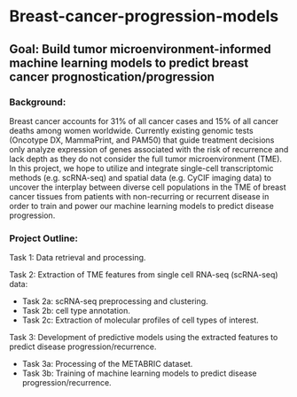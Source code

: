 # Breast-cancer-progression-models

## **Goal**: Build tumor microenvironment-informed machine learning models to predict breast cancer prognostication/progression <br>


### **Background:** <br> 
Breast cancer accounts for 31% of all cancer cases and 15% of all cancer deaths among women worldwide. Currently existing genomic tests (Oncotype DX, MammaPrint, and PAM50) that guide treatment decisions only analyze expression of genes associated with the risk of recurrence and lack depth as they do not consider the full tumor microenvironment (TME). In this project, we hope to utilize and integrate single-cell transcriptomic methods (e.g. scRNA-seq) and spatial data (e.g. CyCIF imaging data) to uncover the interplay between diverse cell populations in the TME of breast cancer tissues from patients with non-recurring or recurrent disease in order to train and power our machine learning models to predict disease progression.

### **Project Outline:**

Task 1: Data retrieval and processing. <br>

Task 2: Extraction of TME features from single cell RNA-seq (scRNA-seq) data:
- Task 2a: scRNA-seq preprocessing and clustering.
- Task 2b: cell type annotation.
- Task 2c: Extraction of molecular profiles of cell types of interest. <br>

Task 3: Development of predictive models using the extracted features to predict disease progression/recurrence.
- Task 3a: Processing of the METABRIC dataset.
- Task 3b: Training of machine learning models to predict disease progression/recurrence.
